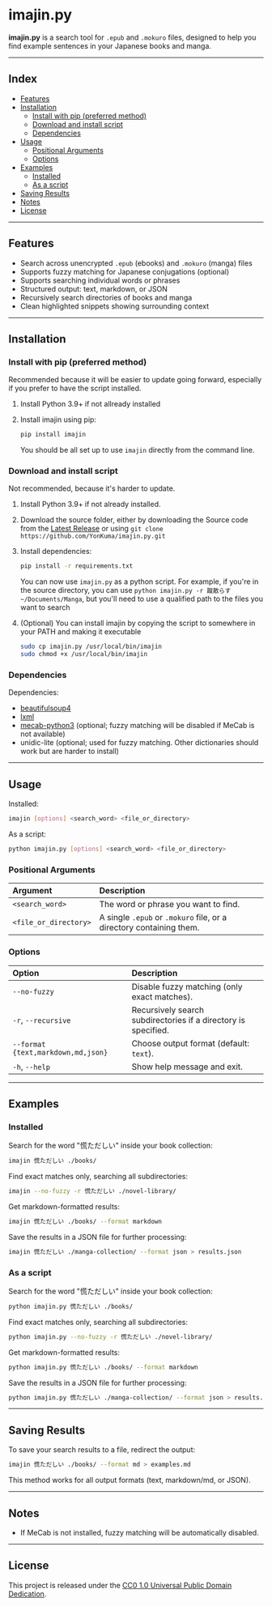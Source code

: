 # imajin.py

**imajin.py** is a search tool for `.epub` and `.mokuro` files, designed to help you find example sentences in your Japanese books and manga.

---

## Index

- [Features](#features)
- [Installation](#installation)  
  - [Install with pip (preferred method)](#install-with-pip-preferred-method)  
  - [Download and install script](#download-and-install-script)  
  - [Dependencies](#dependencies)
- [Usage](#usage)  
  - [Positional Arguments](#positional-arguments)  
  - [Options](#options)
- [Examples](#examples)  
  - [Installed](#installed)  
  - [As a script](#as-a-script)
- [Saving Results](#saving-results)
- [Notes](#notes)
- [License](#license)

---

## Features

- Search across unencrypted `.epub` (ebooks) and `.mokuro` (manga) files
- Supports fuzzy matching for Japanese conjugations (optional)
- Supports searching individual words or phrases
- Structured output: text, markdown, or JSON
- Recursively search directories of books and manga
- Clean highlighted snippets showing surrounding context

---

## Installation

### Install with pip (preferred method)

Recommended because it will be easier to update going forward, especially if you prefer to have the script installed.

1. Install Python 3.9+ if not allready installed
2. Install imajin using pip:

    ```bash
    pip install imajin
    ```

    You should be all set up to use `imajin` directly from the command line. 

### Download and install script

Not recommended, because it's harder to update.

1. Install Python 3.9+ if not already installed.
2. Download the source folder, either by downloading the Source code from the [Latest Release](https://github.com/YonKuma/imajin.py/releases/tag/v1.1.1) or using `git clone https://github.com/YonKuma/imajin.py.git`
3. Install dependencies:

   ```bash
   pip install -r requirements.txt
   ```

   You can now use `imajin.py` as a python script. For example, if you're in the source directory, you can use `python imajin.py -r 蹴散らす ~/Documents/Manga`, but you'll need to use a qualified path to the files you want to search
4. (Optional) You can install imajin by copying the script to somewhere in your PATH and making it executable

    ```bash
    sudo cp imajin.py /usr/local/bin/imajin
    sudo chmod +x /usr/local/bin/imajin
    ```

### Dependencies

Dependencies:
- [beautifulsoup4](https://pypi.org/project/beautifulsoup4/)
- [lxml](https://pypi.org/project/lxml/)
- [mecab-python3](https://github.com/SamuraiT/mecab-python3) (optional; fuzzy matching will be disabled if MeCab is not available)
- unidic-lite (optional; used for fuzzy matching. Other dictionaries should work but are harder to install)

---

## Usage

Installed:

```bash
imajin [options] <search_word> <file_or_directory>
```

As a script:

```bash
python imajin.py [options] <search_word> <file_or_directory>
```

### Positional Arguments
| Argument | Description |
|:---------|:------------|
| `<search_word>` | The word or phrase you want to find. |
| `<file_or_directory>` | A single `.epub` or `.mokuro` file, or a directory containing them. |

### Options
| Option | Description |
|:-------|:------------|
| `--no-fuzzy` | Disable fuzzy matching (only exact matches). |
| `-r`, `--recursive` | Recursively search subdirectories if a directory is specified. |
| `--format {text,markdown,md,json}` | Choose output format (default: `text`). |
| `-h`, `--help` | Show help message and exit. |

---

## Examples

### Installed

Search for the word "慌ただしい" inside your book collection:

```bash
imajin 慌ただしい ./books/
```

Find exact matches only, searching all subdirectories:

```bash
imajin --no-fuzzy -r 慌ただしい ./novel-library/
```

Get markdown-formatted results:

```bash
imajin 慌ただしい ./books/ --format markdown
```

Save the results in a JSON file for further processing:

```bash
imajin 慌ただしい ./manga-collection/ --format json > results.json
```

### As a script

Search for the word "慌ただしい" inside your book collection:

```bash
python imajin.py 慌ただしい ./books/
```

Find exact matches only, searching all subdirectories:

```bash
python imajin.py --no-fuzzy -r 慌ただしい ./novel-library/
```

Get markdown-formatted results:

```bash
python imajin.py 慌ただしい ./books/ --format markdown
```

Save the results in a JSON file for further processing:

```bash
python imajin.py 慌ただしい ./manga-collection/ --format json > results.json
```

---

## Saving Results

To save your search results to a file, redirect the output:

```bash
imajin 慌ただしい ./books/ --format md > examples.md
```

This method works for all output formats (text, markdown/md, or JSON).

---

## Notes

- If MeCab is not installed, fuzzy matching will be automatically disabled.

---

## License

This project is released under the [CC0 1.0 Universal Public Domain Dedication](LICENSE.txt).
